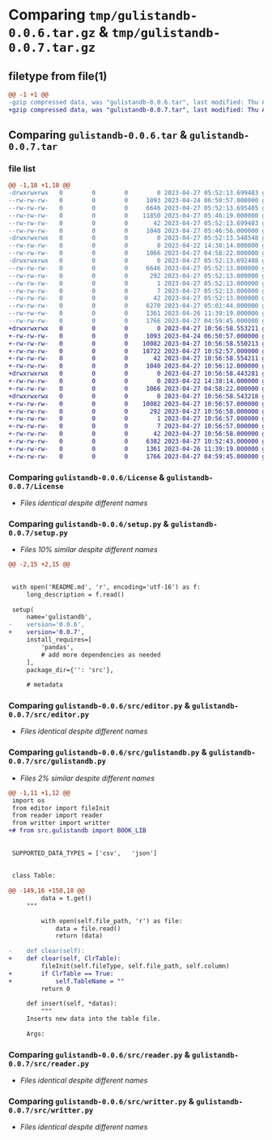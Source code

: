 # Comparing `tmp/gulistandb-0.0.6.tar.gz` & `tmp/gulistandb-0.0.7.tar.gz`

## filetype from file(1)

```diff
@@ -1 +1 @@
-gzip compressed data, was "gulistandb-0.0.6.tar", last modified: Thu Apr 27 05:52:13 2023, max compression
+gzip compressed data, was "gulistandb-0.0.7.tar", last modified: Thu Apr 27 10:56:58 2023, max compression
```

## Comparing `gulistandb-0.0.6.tar` & `gulistandb-0.0.7.tar`

### file list

```diff
@@ -1,18 +1,18 @@
-drwxrwxrwx   0        0        0        0 2023-04-27 05:52:13.699483 gulistandb-0.0.6/
--rw-rw-rw-   0        0        0     1093 2023-04-24 06:50:57.000000 gulistandb-0.0.6/License
--rw-rw-rw-   0        0        0     6646 2023-04-27 05:52:13.695485 gulistandb-0.0.6/PKG-INFO
--rw-rw-rw-   0        0        0    11850 2023-04-27 05:46:19.000000 gulistandb-0.0.6/README.md
--rw-rw-rw-   0        0        0       42 2023-04-27 05:52:13.699483 gulistandb-0.0.6/setup.cfg
--rw-rw-rw-   0        0        0     1040 2023-04-27 05:46:56.000000 gulistandb-0.0.6/setup.py
-drwxrwxrwx   0        0        0        0 2023-04-27 05:52:13.548548 gulistandb-0.0.6/src/
--rw-rw-rw-   0        0        0        0 2023-04-22 14:38:14.000000 gulistandb-0.0.6/src/__init__.py
--rw-rw-rw-   0        0        0     1066 2023-04-27 04:58:22.000000 gulistandb-0.0.6/src/editor.py
-drwxrwxrwx   0        0        0        0 2023-04-27 05:52:13.692488 gulistandb-0.0.6/src/gulistandb.egg-info/
--rw-rw-rw-   0        0        0     6646 2023-04-27 05:52:13.000000 gulistandb-0.0.6/src/gulistandb.egg-info/PKG-INFO
--rw-rw-rw-   0        0        0      292 2023-04-27 05:52:13.000000 gulistandb-0.0.6/src/gulistandb.egg-info/SOURCES.txt
--rw-rw-rw-   0        0        0        1 2023-04-27 05:52:13.000000 gulistandb-0.0.6/src/gulistandb.egg-info/dependency_links.txt
--rw-rw-rw-   0        0        0        7 2023-04-27 05:52:13.000000 gulistandb-0.0.6/src/gulistandb.egg-info/requires.txt
--rw-rw-rw-   0        0        0       42 2023-04-27 05:52:13.000000 gulistandb-0.0.6/src/gulistandb.egg-info/top_level.txt
--rw-rw-rw-   0        0        0     6270 2023-04-27 05:01:44.000000 gulistandb-0.0.6/src/gulistandb.py
--rw-rw-rw-   0        0        0     1361 2023-04-26 11:39:19.000000 gulistandb-0.0.6/src/reader.py
--rw-rw-rw-   0        0        0     1766 2023-04-27 04:59:45.000000 gulistandb-0.0.6/src/writter.py
+drwxrwxrwx   0        0        0        0 2023-04-27 10:56:58.553211 gulistandb-0.0.7/
+-rw-rw-rw-   0        0        0     1093 2023-04-24 06:50:57.000000 gulistandb-0.0.7/License
+-rw-rw-rw-   0        0        0    10082 2023-04-27 10:56:58.550213 gulistandb-0.0.7/PKG-INFO
+-rw-rw-rw-   0        0        0    18722 2023-04-27 10:52:57.000000 gulistandb-0.0.7/README.md
+-rw-rw-rw-   0        0        0       42 2023-04-27 10:56:58.554211 gulistandb-0.0.7/setup.cfg
+-rw-rw-rw-   0        0        0     1040 2023-04-27 10:56:12.000000 gulistandb-0.0.7/setup.py
+drwxrwxrwx   0        0        0        0 2023-04-27 10:56:58.443281 gulistandb-0.0.7/src/
+-rw-rw-rw-   0        0        0        0 2023-04-22 14:38:14.000000 gulistandb-0.0.7/src/__init__.py
+-rw-rw-rw-   0        0        0     1066 2023-04-27 04:58:22.000000 gulistandb-0.0.7/src/editor.py
+drwxrwxrwx   0        0        0        0 2023-04-27 10:56:58.543218 gulistandb-0.0.7/src/gulistandb.egg-info/
+-rw-rw-rw-   0        0        0    10082 2023-04-27 10:56:57.000000 gulistandb-0.0.7/src/gulistandb.egg-info/PKG-INFO
+-rw-rw-rw-   0        0        0      292 2023-04-27 10:56:58.000000 gulistandb-0.0.7/src/gulistandb.egg-info/SOURCES.txt
+-rw-rw-rw-   0        0        0        1 2023-04-27 10:56:57.000000 gulistandb-0.0.7/src/gulistandb.egg-info/dependency_links.txt
+-rw-rw-rw-   0        0        0        7 2023-04-27 10:56:57.000000 gulistandb-0.0.7/src/gulistandb.egg-info/requires.txt
+-rw-rw-rw-   0        0        0       42 2023-04-27 10:56:58.000000 gulistandb-0.0.7/src/gulistandb.egg-info/top_level.txt
+-rw-rw-rw-   0        0        0     6382 2023-04-27 10:52:43.000000 gulistandb-0.0.7/src/gulistandb.py
+-rw-rw-rw-   0        0        0     1361 2023-04-26 11:39:19.000000 gulistandb-0.0.7/src/reader.py
+-rw-rw-rw-   0        0        0     1766 2023-04-27 04:59:45.000000 gulistandb-0.0.7/src/writter.py
```

### Comparing `gulistandb-0.0.6/License` & `gulistandb-0.0.7/License`

 * *Files identical despite different names*

### Comparing `gulistandb-0.0.6/setup.py` & `gulistandb-0.0.7/setup.py`

 * *Files 10% similar despite different names*

```diff
@@ -2,15 +2,15 @@
 
 
 with open('README.md', 'r', encoding='utf-16') as f:
     long_description = f.read()
 
 setup(
     name='gulistandb',
-    version='0.0.6',
+    version='0.0.7',
     install_requires=[
         'pandas',
         # add more dependencies as needed
     ],
     package_dir={'': 'src'},
 
     # metadata
```

### Comparing `gulistandb-0.0.6/src/editor.py` & `gulistandb-0.0.7/src/editor.py`

 * *Files identical despite different names*

### Comparing `gulistandb-0.0.6/src/gulistandb.py` & `gulistandb-0.0.7/src/gulistandb.py`

 * *Files 2% similar despite different names*

```diff
@@ -1,11 +1,12 @@
 import os
 from editor import fileInit
 from reader import reader
 from writter import writter
+# from src.gulistandb import BOOK_LIB
 
 
 SUPPORTED_DATA_TYPES = ['csv',   'json']
 
 
 class Table:
 
@@ -149,16 +150,18 @@
         data = t.get()
     """
 
         with open(self.file_path, 'r') as file:
             data = file.read()
             return (data)
 
-    def clear(self):
+    def clear(self, ClrTable):
         fileInit(self.fileType, self.file_path, self.column)
+        if ClrTable == True:
+            self.TableName = ""
         return 0
 
     def insert(self, *datas):
         """
     Inserts new data into the table file.
 
     Args:
```

### Comparing `gulistandb-0.0.6/src/reader.py` & `gulistandb-0.0.7/src/reader.py`

 * *Files identical despite different names*

### Comparing `gulistandb-0.0.6/src/writter.py` & `gulistandb-0.0.7/src/writter.py`

 * *Files identical despite different names*

